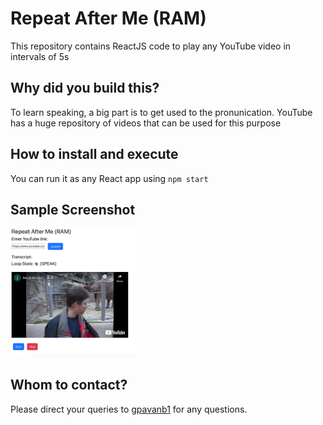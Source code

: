# Repeat After Me (RAM)

This repository contains ReactJS code to 
play any YouTube video in intervals of 5s

## Why did you build this?

To learn speaking, a big part is to get 
used to the pronunication. YouTube
has a huge repository of videos that can be
used for this purpose
## How to install and execute
You can run it as any React app using `npm start`

## Sample Screenshot

<img src="images/sample.png" width="200">

## Whom to contact?

Please direct your queries to [gpavanb1](http://github.com/gpavanb1)
for any questions.
